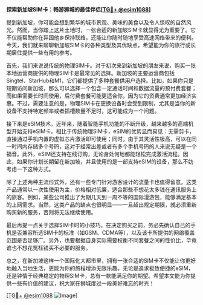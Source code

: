 **探索新加坡SIM卡：畅游狮城的最佳伴侣[[TG💪+ @esim1088](https://t.me/s/esim1088)]**

提到新加坡，你可能会想到繁华的城市景观、美味的美食以及令人惊叹的自然风光。然而，当你踏上这片土地时，一张合适的新加坡SIM卡就显得尤为重要了。它不仅能帮助你在异国他乡保持联络，还能让你随时随地享受高速网络带来的便利。今天，我们就来聊聊新加坡SIM卡的各种类型及其优缺点，希望能为你的旅行或长期居住提供一些有用的参考。

首先，我们来说说传统的物理SIM卡。对于初次来到新加坡的朋友来说，购买一张本地运营商提供的物理SIM卡是最常见的选择。新加坡的主要运营商包括Singtel、StarHub和M1，它们都提供了多种套餐供用户选择。比如，如果你只是短期访问新加坡，那么可以选择一个包含一定通话时间和数据流量的预付费套餐；而如果需要长时间使用，后付费套餐可能更适合你，因为它的资费通常更加经济实惠。不过，需要注意的是，物理SIM卡在更换设备时会受到限制，尤其是当你的新设备不支持特定频率或者插槽数量不足时，这可能成为一个问题。

接下来是eSIM技术。近年来，随着智能手机功能的不断升级，越来越多的高端机型开始支持eSIM卡。相比于传统物理SIM卡，eSIM的优势显而易见：无需剪卡，直接通过手机内置的虚拟芯片激活即可使用；同时，由于其灵活性极高，可以在同一时间内存储多个号码，这对于经常出差或者有多个手机号码的人来说无疑是一个福音。此外，eSIM还支持在线订购，无论身处何地都能轻松完成激活流程。因此，如果你计划长期留在新加坡，并且使用的是一部支持eSIM的设备，那么不妨考虑一下这种方式。

除了上述两种主流形式外，还有一些专门针对游客设计的流量卡也值得留意。这类产品通常以一次性使用为主，价格相对低廉，适合那些不想花太多钱在通讯服务上的旅客。例如，某些公司推出了为期几天到一周不等的国际漫游包，能够满足基本的上网需求。当然，这类产品的缺点也很明显——一旦超出规定期限，就必须重新购买新的服务，否则将无法继续使用。

最后再提一点关于选择SIM卡时的小技巧。在决定购买之前，务必先确认自己的手机是否兼容所选SIM卡的标准（如GSM、CDMA等），以及该卡所提供的网络覆盖范围是否足够广。另外，也要根据自身实际需要权衡不同套餐之间的性价比，毕竟谁也不想花冤枉钱买不必要的服务。

总之，在新加坡这样一个国际化大都市里，拥有一张合适的SIM卡不仅能让你更好地融入当地生活，更能为你的旅程增添无限乐趣。无论是追求极致便捷的eSIM，还是钟情于经典稳定的物理SIM卡，总有一款能满足你的期望。希望本文能为你提供一些有价值的建议，祝大家在狮城度过一段美好难忘的时光！

[[TG💪+ @esim1088](https://t.me/s/esim1088) ![Image](https://i.postimg.cc/4NQfJmqS/Snipaste-2025-05-13-00-14-12.png)]